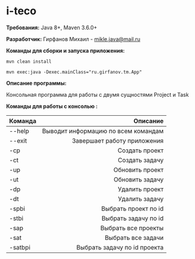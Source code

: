 # i-teco

**Требования:** Java 8+, Maven 3.6.0+

**Разработчик:** Гирфанов Михаил - mikle.java@mail.ru

**Команды для сборки и запуска приложения:**

```mvn clean install```

```mvn exec:java -Dexec.mainClass="ru.girfanov.tm.App"```

**Описание программы:**

Консольная программа для работы с двумя сущностями Project и Task

**Команды для работы с консолью :**

|  Команда  |             Описание               |
| --------- | ----------------------------------:|
| --help    | Выводит информацию по всем командам|
| --exit    | Завершает работу приложения        |
| -cp       | Создать проект                     |
| -ct       | Создать задачу                     |
| -up       | Обновить проект                    |
| -ut       | Обновить задачу                    |
| -dp       | Удалить проект                     |
| -dt       | Удалить задачу                     |
| -spbi     | Выбрать проект по id               |
| -stbi     | Выбрать задачу по id               |
| -sap      | Выбрать все проекты                |
| -sat      | Выбрать все задачи                 |
| -satbpi   | Выбрать задачу по id проекта       |

